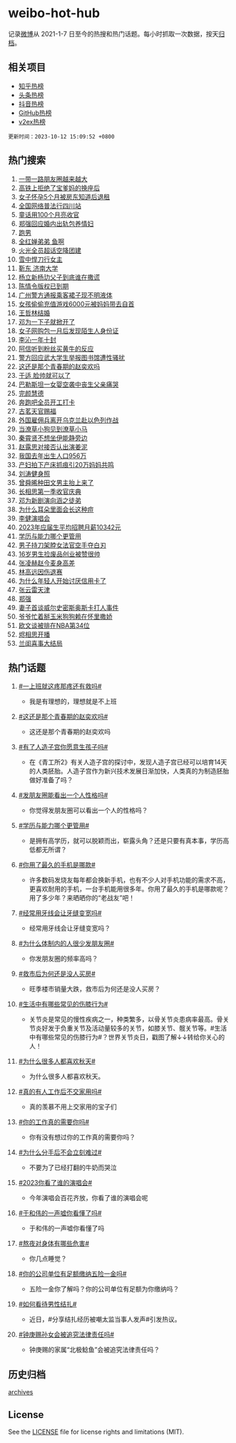 # weibo-hot-hub

记录[微博](https://www.weibo.com)从 2021-1-7 日至今的热搜和热门话题。每小时抓取一次数据，按天[归档](archives)。

## 相关项目

- [知乎热榜](https://github.com/lonnyzhang423/zhihu-hot-hub)
- [头条热榜](https://github.com/lonnyzhang423/toutiao-hot-hub)
- [抖音热榜](https://github.com/lonnyzhang423/douyin-hot-hub)
- [GitHub热榜](https://github.com/lonnyzhang423/github-hot-hub)
- [v2ex热榜](https://github.com/lonnyzhang423/v2ex-hot-hub)


`更新时间：2023-10-12 15:09:52 +0800`

## 热门搜索

1. [一带一路朋友圈越来越大](https://m.weibo.cn/search?containerid=100103type%3D1%26t%3D10%26q%3D%23%E4%B8%80%E5%B8%A6%E4%B8%80%E8%B7%AF%E6%9C%8B%E5%8F%8B%E5%9C%88%E8%B6%8A%E6%9D%A5%E8%B6%8A%E5%A4%A7%23&stream_entry_id=51&isnewpage=1&extparam=seat%3D1%26stream_entry_id%3D51%26pos%3D0%26filter_type%3Drealtimehot%26q%3D%2523%25E4%25B8%2580%25E5%25B8%25A6%25E4%25B8%2580%25E8%25B7%25AF%25E6%259C%258B%25E5%258F%258B%25E5%259C%2588%25E8%25B6%258A%25E6%259D%25A5%25E8%25B6%258A%25E5%25A4%25A7%2523%26dgr%3D0%26c_type%3D51%26cate%3D10103%26display_time%3D1697094591%26pre_seqid%3D169709459113002721792)
1. [高铁上拒绝了宝爹妈的换座后](https://m.weibo.cn/search?containerid=100103type%3D1%26t%3D10%26q%3D%23%E9%AB%98%E9%93%81%E4%B8%8A%E6%8B%92%E7%BB%9D%E4%BA%86%E5%AE%9D%E7%88%B9%E5%A6%88%E7%9A%84%E6%8D%A2%E5%BA%A7%E5%90%8E%23&stream_entry_id=31&isnewpage=1&extparam=seat%3D1%26band_rank%3D1%26cate%3D5001%26stream_entry_id%3D31%26lcate%3D5001%26q%3D%2523%25E9%25AB%2598%25E9%2593%2581%25E4%25B8%258A%25E6%258B%2592%25E7%25BB%259D%25E4%25BA%2586%25E5%25AE%259D%25E7%2588%25B9%25E5%25A6%2588%25E7%259A%2584%25E6%258D%25A2%25E5%25BA%25A7%25E5%2590%258E%2523%26pos%3D0%26flag%3D1%26c_type%3D31%26dgr%3D0%26realpos%3D1%26filter_type%3Drealtimehot%26display_time%3D1697094591%26pre_seqid%3D169709459113002721792)
1. [女子怀孕5个月被房东知道后退租](https://m.weibo.cn/search?containerid=100103type%3D1%26t%3D10%26q%3D%23%E5%A5%B3%E5%AD%90%E6%80%80%E5%AD%955%E4%B8%AA%E6%9C%88%E8%A2%AB%E6%88%BF%E4%B8%9C%E7%9F%A5%E9%81%93%E5%90%8E%E9%80%80%E7%A7%9F%23&stream_entry_id=31&isnewpage=1&extparam=seat%3D1%26band_rank%3D2%26cate%3D5001%26stream_entry_id%3D31%26lcate%3D5001%26q%3D%2523%25E5%25A5%25B3%25E5%25AD%2590%25E6%2580%2580%25E5%25AD%25955%25E4%25B8%25AA%25E6%259C%2588%25E8%25A2%25AB%25E6%2588%25BF%25E4%25B8%259C%25E7%259F%25A5%25E9%2581%2593%25E5%2590%258E%25E9%2580%2580%25E7%25A7%259F%2523%26pos%3D1%26flag%3D2%26c_type%3D31%26dgr%3D0%26realpos%3D2%26filter_type%3Drealtimehot%26display_time%3D1697094591%26pre_seqid%3D169709459113002721792)
1. [全国网络普法行四川站](https://m.weibo.cn/search?containerid=100103type%3D1%26t%3D10%26q%3D%23%E5%85%A8%E5%9B%BD%E7%BD%91%E7%BB%9C%E6%99%AE%E6%B3%95%E8%A1%8C%E5%9B%9B%E5%B7%9D%E7%AB%99%23&stream_entry_id=31&isnewpage=1&extparam=seat%3D1%26band_rank%3D3%26cate%3D5001%26stream_entry_id%3D31%26lcate%3D5001%26q%3D%2523%25E5%2585%25A8%25E5%259B%25BD%25E7%25BD%2591%25E7%25BB%259C%25E6%2599%25AE%25E6%25B3%2595%25E8%25A1%258C%25E5%259B%259B%25E5%25B7%259D%25E7%25AB%2599%2523%26pos%3D2%26flag%3D0%26c_type%3D31%26dgr%3D0%26realpos%3D3%26filter_type%3Drealtimehot%26display_time%3D1697094591%26pre_seqid%3D169709459113002721792)
1. [童话用100个月亮收官](https://m.weibo.cn/search?containerid=100103type%3D1%26t%3D10%26q%3D%23%E7%AB%A5%E8%AF%9D%E7%94%A8100%E4%B8%AA%E6%9C%88%E4%BA%AE%E6%94%B6%E5%AE%98%23&stream_entry_id=31&isnewpage=1&extparam=seat%3D1%26band_rank%3D4%26stream_entry_id%3D31%26is_ad_pos%3D1%26lcate%3D5001%26adid%3D207601%26pos%3D3%26filter_type%3Drealtimehot%26q%3D%2523%25E7%25AB%25A5%25E8%25AF%259D%25E7%2594%25A8100%25E4%25B8%25AA%25E6%259C%2588%25E4%25BA%25AE%25E6%2594%25B6%25E5%25AE%2598%2523%26dgr%3D0%26c_type%3D31%26cate%3D5001%26display_time%3D1697094591%26pre_seqid%3D169709459113002721792)
1. [郑强回应婚内出轨包养情妇](https://m.weibo.cn/search?containerid=100103type%3D1%26t%3D10%26q%3D%23%E9%83%91%E5%BC%BA%E5%9B%9E%E5%BA%94%E5%A9%9A%E5%86%85%E5%87%BA%E8%BD%A8%E5%8C%85%E5%85%BB%E6%83%85%E5%A6%87%23&stream_entry_id=31&isnewpage=1&extparam=seat%3D1%26band_rank%3D4%26cate%3D5001%26stream_entry_id%3D31%26lcate%3D5001%26q%3D%2523%25E9%2583%2591%25E5%25BC%25BA%25E5%259B%259E%25E5%25BA%2594%25E5%25A9%259A%25E5%2586%2585%25E5%2587%25BA%25E8%25BD%25A8%25E5%258C%2585%25E5%2585%25BB%25E6%2583%2585%25E5%25A6%2587%2523%26pos%3D4%26flag%3D2%26c_type%3D31%26dgr%3D0%26realpos%3D4%26filter_type%3Drealtimehot%26display_time%3D1697094591%26pre_seqid%3D169709459113002721792)
1. [跑男](https://m.weibo.cn/search?containerid=100103type%3D1%26t%3D10%26q%3D%E8%B7%91%E7%94%B7&stream_entry_id=31&isnewpage=1&extparam=seat%3D1%26band_rank%3D5%26cate%3D5001%26stream_entry_id%3D31%26lcate%3D5001%26q%3D%25E8%25B7%2591%25E7%2594%25B7%26pos%3D5%26flag%3D16%26c_type%3D31%26dgr%3D0%26realpos%3D5%26filter_type%3Drealtimehot%26display_time%3D1697094591%26pre_seqid%3D169709459113002721792)
1. [全红婵弟弟 鱼啊](https://m.weibo.cn/search?containerid=100103type%3D1%26t%3D10%26q%3D%E5%85%A8%E7%BA%A2%E5%A9%B5%E5%BC%9F%E5%BC%9F+%E9%B1%BC%E5%95%8A&stream_entry_id=31&isnewpage=1&extparam=seat%3D1%26band_rank%3D6%26cate%3D5001%26stream_entry_id%3D31%26lcate%3D5001%26q%3D%25E5%2585%25A8%25E7%25BA%25A2%25E5%25A9%25B5%25E5%25BC%259F%25E5%25BC%259F%2520%25E9%25B1%25BC%25E5%2595%258A%26pos%3D6%26flag%3D2%26c_type%3D31%26dgr%3D0%26realpos%3D6%26filter_type%3Drealtimehot%26display_time%3D1697094591%26pre_seqid%3D169709459113002721792)
1. [火光全员超话空降团建](https://m.weibo.cn/search?containerid=100103type%3D1%26t%3D10%26q%3D%23%E7%81%AB%E5%85%89%E5%85%A8%E5%91%98%E8%B6%85%E8%AF%9D%E7%A9%BA%E9%99%8D%E5%9B%A2%E5%BB%BA%23&stream_entry_id=31&isnewpage=1&extparam=seat%3D1%26band_rank%3D7%26stream_entry_id%3D31%26is_ad_pos%3D1%26lcate%3D5001%26adid%3D207598%26pos%3D7%26filter_type%3Drealtimehot%26q%3D%2523%25E7%2581%25AB%25E5%2585%2589%25E5%2585%25A8%25E5%2591%2598%25E8%25B6%2585%25E8%25AF%259D%25E7%25A9%25BA%25E9%2599%258D%25E5%259B%25A2%25E5%25BB%25BA%2523%26dgr%3D0%26c_type%3D31%26cate%3D5001%26display_time%3D1697094591%26pre_seqid%3D169709459113002721792)
1. [雪中悍刀行女主](https://m.weibo.cn/search?containerid=100103type%3D1%26t%3D10%26q%3D%23%E9%9B%AA%E4%B8%AD%E6%82%8D%E5%88%80%E8%A1%8C%E5%A5%B3%E4%B8%BB%23&stream_entry_id=31&isnewpage=1&extparam=seat%3D1%26band_rank%3D7%26cate%3D5001%26stream_entry_id%3D31%26lcate%3D5001%26q%3D%2523%25E9%259B%25AA%25E4%25B8%25AD%25E6%2582%258D%25E5%2588%2580%25E8%25A1%258C%25E5%25A5%25B3%25E4%25B8%25BB%2523%26pos%3D8%26flag%3D2%26c_type%3D31%26dgr%3D0%26realpos%3D7%26filter_type%3Drealtimehot%26display_time%3D1697094591%26pre_seqid%3D169709459113002721792)
1. [靳东 济南大学](https://m.weibo.cn/search?containerid=100103type%3D1%26t%3D10%26q%3D%E9%9D%B3%E4%B8%9C+%E6%B5%8E%E5%8D%97%E5%A4%A7%E5%AD%A6&stream_entry_id=31&isnewpage=1&extparam=seat%3D1%26band_rank%3D8%26cate%3D5001%26stream_entry_id%3D31%26lcate%3D5001%26q%3D%25E9%259D%25B3%25E4%25B8%259C%2520%25E6%25B5%258E%25E5%258D%2597%25E5%25A4%25A7%25E5%25AD%25A6%26pos%3D9%26flag%3D1%26c_type%3D31%26dgr%3D0%26realpos%3D8%26filter_type%3Drealtimehot%26display_time%3D1697094591%26pre_seqid%3D169709459113002721792)
1. [杨立新杨玏父子到底谁在撒谎](https://m.weibo.cn/search?containerid=100103type%3D1%26t%3D10%26q%3D%23%E6%9D%A8%E7%AB%8B%E6%96%B0%E6%9D%A8%E7%8E%8F%E7%88%B6%E5%AD%90%E5%88%B0%E5%BA%95%E8%B0%81%E5%9C%A8%E6%92%92%E8%B0%8E%23&stream_entry_id=31&isnewpage=1&extparam=seat%3D1%26band_rank%3D9%26cate%3D5001%26stream_entry_id%3D31%26lcate%3D5001%26q%3D%2523%25E6%259D%25A8%25E7%25AB%258B%25E6%2596%25B0%25E6%259D%25A8%25E7%258E%258F%25E7%2588%25B6%25E5%25AD%2590%25E5%2588%25B0%25E5%25BA%2595%25E8%25B0%2581%25E5%259C%25A8%25E6%2592%2592%25E8%25B0%258E%2523%26pos%3D10%26flag%3D2%26c_type%3D31%26dgr%3D0%26realpos%3D9%26filter_type%3Drealtimehot%26display_time%3D1697094591%26pre_seqid%3D169709459113002721792)
1. [陈情令版权已到期](https://m.weibo.cn/search?containerid=100103type%3D1%26t%3D10%26q%3D%23%E9%99%88%E6%83%85%E4%BB%A4%E7%89%88%E6%9D%83%E5%B7%B2%E5%88%B0%E6%9C%9F%23&stream_entry_id=31&isnewpage=1&extparam=seat%3D1%26band_rank%3D10%26cate%3D5001%26stream_entry_id%3D31%26lcate%3D5001%26q%3D%2523%25E9%2599%2588%25E6%2583%2585%25E4%25BB%25A4%25E7%2589%2588%25E6%259D%2583%25E5%25B7%25B2%25E5%2588%25B0%25E6%259C%259F%2523%26pos%3D11%26flag%3D1%26c_type%3D31%26dgr%3D0%26realpos%3D10%26filter_type%3Drealtimehot%26display_time%3D1697094591%26pre_seqid%3D169709459113002721792)
1. [广州警方通报乘客裙子现不明液体](https://m.weibo.cn/search?containerid=100103type%3D1%26t%3D10%26q%3D%23%E5%B9%BF%E5%B7%9E%E8%AD%A6%E6%96%B9%E9%80%9A%E6%8A%A5%E4%B9%98%E5%AE%A2%E8%A3%99%E5%AD%90%E7%8E%B0%E4%B8%8D%E6%98%8E%E6%B6%B2%E4%BD%93%23&stream_entry_id=31&isnewpage=1&extparam=seat%3D1%26band_rank%3D11%26cate%3D5001%26stream_entry_id%3D31%26lcate%3D5001%26q%3D%2523%25E5%25B9%25BF%25E5%25B7%259E%25E8%25AD%25A6%25E6%2596%25B9%25E9%2580%259A%25E6%258A%25A5%25E4%25B9%2598%25E5%25AE%25A2%25E8%25A3%2599%25E5%25AD%2590%25E7%258E%25B0%25E4%25B8%258D%25E6%2598%258E%25E6%25B6%25B2%25E4%25BD%2593%2523%26pos%3D12%26flag%3D1%26c_type%3D31%26dgr%3D0%26realpos%3D11%26filter_type%3Drealtimehot%26display_time%3D1697094591%26pre_seqid%3D169709459113002721792)
1. [女孩偷偷充值游戏6000元被妈妈带去自首](https://m.weibo.cn/search?containerid=100103type%3D1%26t%3D10%26q%3D%23%E5%A5%B3%E5%AD%A9%E5%81%B7%E5%81%B7%E5%85%85%E5%80%BC%E6%B8%B8%E6%88%8F6000%E5%85%83%E8%A2%AB%E5%A6%88%E5%A6%88%E5%B8%A6%E5%8E%BB%E8%87%AA%E9%A6%96%23&stream_entry_id=31&isnewpage=1&extparam=seat%3D1%26band_rank%3D12%26cate%3D5001%26stream_entry_id%3D31%26lcate%3D5001%26q%3D%2523%25E5%25A5%25B3%25E5%25AD%25A9%25E5%2581%25B7%25E5%2581%25B7%25E5%2585%2585%25E5%2580%25BC%25E6%25B8%25B8%25E6%2588%258F6000%25E5%2585%2583%25E8%25A2%25AB%25E5%25A6%2588%25E5%25A6%2588%25E5%25B8%25A6%25E5%258E%25BB%25E8%2587%25AA%25E9%25A6%2596%2523%26pos%3D13%26flag%3D1%26c_type%3D31%26dgr%3D0%26realpos%3D12%26filter_type%3Drealtimehot%26display_time%3D1697094591%26pre_seqid%3D169709459113002721792)
1. [王哲林结婚](https://m.weibo.cn/search?containerid=100103type%3D1%26t%3D10%26q%3D%E7%8E%8B%E5%93%B2%E6%9E%97%E7%BB%93%E5%A9%9A&stream_entry_id=31&isnewpage=1&extparam=seat%3D1%26band_rank%3D13%26cate%3D5001%26stream_entry_id%3D31%26lcate%3D5001%26q%3D%25E7%258E%258B%25E5%2593%25B2%25E6%259E%2597%25E7%25BB%2593%25E5%25A9%259A%26pos%3D14%26flag%3D1%26c_type%3D31%26dgr%3D0%26realpos%3D13%26filter_type%3Drealtimehot%26display_time%3D1697094591%26pre_seqid%3D169709459113002721792)
1. [邓为一下子就掀开了](https://m.weibo.cn/search?containerid=100103type%3D1%26t%3D10%26q%3D%23%E9%82%93%E4%B8%BA%E4%B8%80%E4%B8%8B%E5%AD%90%E5%B0%B1%E6%8E%80%E5%BC%80%E4%BA%86%23&stream_entry_id=31&isnewpage=1&extparam=seat%3D1%26band_rank%3D14%26cate%3D5001%26stream_entry_id%3D31%26lcate%3D5001%26q%3D%2523%25E9%2582%2593%25E4%25B8%25BA%25E4%25B8%2580%25E4%25B8%258B%25E5%25AD%2590%25E5%25B0%25B1%25E6%258E%2580%25E5%25BC%2580%25E4%25BA%2586%2523%26pos%3D15%26flag%3D1%26c_type%3D31%26dgr%3D0%26realpos%3D14%26filter_type%3Drealtimehot%26display_time%3D1697094591%26pre_seqid%3D169709459113002721792)
1. [女子网购包一月后发现陌生人身份证](https://m.weibo.cn/search?containerid=100103type%3D1%26t%3D10%26q%3D%23%E5%A5%B3%E5%AD%90%E7%BD%91%E8%B4%AD%E5%8C%85%E4%B8%80%E6%9C%88%E5%90%8E%E5%8F%91%E7%8E%B0%E9%99%8C%E7%94%9F%E4%BA%BA%E8%BA%AB%E4%BB%BD%E8%AF%81%23&stream_entry_id=31&isnewpage=1&extparam=seat%3D1%26band_rank%3D15%26cate%3D5001%26stream_entry_id%3D31%26lcate%3D5001%26q%3D%2523%25E5%25A5%25B3%25E5%25AD%2590%25E7%25BD%2591%25E8%25B4%25AD%25E5%258C%2585%25E4%25B8%2580%25E6%259C%2588%25E5%2590%258E%25E5%258F%2591%25E7%258E%25B0%25E9%2599%258C%25E7%2594%259F%25E4%25BA%25BA%25E8%25BA%25AB%25E4%25BB%25BD%25E8%25AF%2581%2523%26pos%3D16%26flag%3D1%26c_type%3D31%26dgr%3D0%26realpos%3D15%26filter_type%3Drealtimehot%26display_time%3D1697094591%26pre_seqid%3D169709459113002721792)
1. [李沁一年十封](https://m.weibo.cn/search?containerid=100103type%3D1%26t%3D10%26q%3D%23%E6%9D%8E%E6%B2%81%E4%B8%80%E5%B9%B4%E5%8D%81%E5%B0%81%23&stream_entry_id=31&isnewpage=1&extparam=seat%3D1%26band_rank%3D16%26cate%3D5001%26stream_entry_id%3D31%26lcate%3D5001%26q%3D%2523%25E6%259D%258E%25E6%25B2%2581%25E4%25B8%2580%25E5%25B9%25B4%25E5%258D%2581%25E5%25B0%2581%2523%26pos%3D17%26flag%3D1%26c_type%3D31%26dgr%3D0%26realpos%3D16%26filter_type%3Drealtimehot%26display_time%3D1697094591%26pre_seqid%3D169709459113002721792)
1. [阿信听到粉丝买黄牛的反应](https://m.weibo.cn/search?containerid=100103type%3D1%26t%3D10%26q%3D%23%E9%98%BF%E4%BF%A1%E5%90%AC%E5%88%B0%E7%B2%89%E4%B8%9D%E4%B9%B0%E9%BB%84%E7%89%9B%E7%9A%84%E5%8F%8D%E5%BA%94%23&stream_entry_id=31&isnewpage=1&extparam=seat%3D1%26band_rank%3D17%26cate%3D5001%26stream_entry_id%3D31%26lcate%3D5001%26q%3D%2523%25E9%2598%25BF%25E4%25BF%25A1%25E5%2590%25AC%25E5%2588%25B0%25E7%25B2%2589%25E4%25B8%259D%25E4%25B9%25B0%25E9%25BB%2584%25E7%2589%259B%25E7%259A%2584%25E5%258F%258D%25E5%25BA%2594%2523%26pos%3D18%26flag%3D1%26c_type%3D31%26dgr%3D0%26realpos%3D17%26filter_type%3Drealtimehot%26display_time%3D1697094591%26pre_seqid%3D169709459113002721792)
1. [警方回应武大学生举报图书馆遭性骚扰](https://m.weibo.cn/search?containerid=100103type%3D1%26t%3D10%26q%3D%23%E8%AD%A6%E6%96%B9%E5%9B%9E%E5%BA%94%E6%AD%A6%E5%A4%A7%E5%AD%A6%E7%94%9F%E4%B8%BE%E6%8A%A5%E5%9B%BE%E4%B9%A6%E9%A6%86%E9%81%AD%E6%80%A7%E9%AA%9A%E6%89%B0%23&stream_entry_id=31&isnewpage=1&extparam=seat%3D1%26band_rank%3D18%26cate%3D5001%26stream_entry_id%3D31%26lcate%3D5001%26q%3D%2523%25E8%25AD%25A6%25E6%2596%25B9%25E5%259B%259E%25E5%25BA%2594%25E6%25AD%25A6%25E5%25A4%25A7%25E5%25AD%25A6%25E7%2594%259F%25E4%25B8%25BE%25E6%258A%25A5%25E5%259B%25BE%25E4%25B9%25A6%25E9%25A6%2586%25E9%2581%25AD%25E6%2580%25A7%25E9%25AA%259A%25E6%2589%25B0%2523%26pos%3D19%26flag%3D1%26c_type%3D31%26dgr%3D0%26realpos%3D18%26filter_type%3Drealtimehot%26display_time%3D1697094591%26pre_seqid%3D169709459113002721792)
1. [这还是那个青春期的赵奕欢吗](https://m.weibo.cn/search?containerid=100103type%3D1%26t%3D10%26q%3D%23%E8%BF%99%E8%BF%98%E6%98%AF%E9%82%A3%E4%B8%AA%E9%9D%92%E6%98%A5%E6%9C%9F%E7%9A%84%E8%B5%B5%E5%A5%95%E6%AC%A2%E5%90%97%23&stream_entry_id=31&isnewpage=1&extparam=seat%3D1%26band_rank%3D19%26cate%3D5001%26stream_entry_id%3D31%26lcate%3D5001%26q%3D%2523%25E8%25BF%2599%25E8%25BF%2598%25E6%2598%25AF%25E9%2582%25A3%25E4%25B8%25AA%25E9%259D%2592%25E6%2598%25A5%25E6%259C%259F%25E7%259A%2584%25E8%25B5%25B5%25E5%25A5%2595%25E6%25AC%25A2%25E5%2590%2597%2523%26pos%3D20%26flag%3D1%26c_type%3D31%26dgr%3D0%26realpos%3D19%26filter_type%3Drealtimehot%26display_time%3D1697094591%26pre_seqid%3D169709459113002721792)
1. [于适 脸帅就可以了](https://m.weibo.cn/search?containerid=100103type%3D1%26t%3D10%26q%3D%E4%BA%8E%E9%80%82+%E8%84%B8%E5%B8%85%E5%B0%B1%E5%8F%AF%E4%BB%A5%E4%BA%86&stream_entry_id=31&isnewpage=1&extparam=seat%3D1%26band_rank%3D20%26cate%3D5001%26stream_entry_id%3D31%26lcate%3D5001%26q%3D%25E4%25BA%258E%25E9%2580%2582%2520%25E8%2584%25B8%25E5%25B8%2585%25E5%25B0%25B1%25E5%258F%25AF%25E4%25BB%25A5%25E4%25BA%2586%26pos%3D21%26flag%3D1%26c_type%3D31%26dgr%3D0%26realpos%3D20%26filter_type%3Drealtimehot%26display_time%3D1697094591%26pre_seqid%3D169709459113002721792)
1. [巴勒斯坦一女婴空袭中丧生父亲痛哭](https://m.weibo.cn/search?containerid=100103type%3D1%26t%3D10%26q%3D%23%E5%B7%B4%E5%8B%92%E6%96%AF%E5%9D%A6%E4%B8%80%E5%A5%B3%E5%A9%B4%E7%A9%BA%E8%A2%AD%E4%B8%AD%E4%B8%A7%E7%94%9F%E7%88%B6%E4%BA%B2%E7%97%9B%E5%93%AD%23&stream_entry_id=31&isnewpage=1&extparam=seat%3D1%26band_rank%3D21%26cate%3D5001%26stream_entry_id%3D31%26lcate%3D5001%26q%3D%2523%25E5%25B7%25B4%25E5%258B%2592%25E6%2596%25AF%25E5%259D%25A6%25E4%25B8%2580%25E5%25A5%25B3%25E5%25A9%25B4%25E7%25A9%25BA%25E8%25A2%25AD%25E4%25B8%25AD%25E4%25B8%25A7%25E7%2594%259F%25E7%2588%25B6%25E4%25BA%25B2%25E7%2597%259B%25E5%2593%25AD%2523%26pos%3D22%26flag%3D0%26c_type%3D31%26dgr%3D0%26realpos%3D21%26filter_type%3Drealtimehot%26display_time%3D1697094591%26pre_seqid%3D169709459113002721792)
1. [完颜慧德](https://m.weibo.cn/search?containerid=100103type%3D1%26t%3D10%26q%3D%E5%AE%8C%E9%A2%9C%E6%85%A7%E5%BE%B7&stream_entry_id=31&isnewpage=1&extparam=seat%3D1%26band_rank%3D22%26cate%3D5001%26stream_entry_id%3D31%26lcate%3D5001%26q%3D%25E5%25AE%258C%25E9%25A2%259C%25E6%2585%25A7%25E5%25BE%25B7%26pos%3D23%26flag%3D2%26c_type%3D31%26dgr%3D0%26realpos%3D22%26filter_type%3Drealtimehot%26display_time%3D1697094591%26pre_seqid%3D169709459113002721792)
1. [奔跑吧全员开工打卡](https://m.weibo.cn/search?containerid=100103type%3D1%26t%3D10%26q%3D%23%E5%A5%94%E8%B7%91%E5%90%A7%E5%85%A8%E5%91%98%E5%BC%80%E5%B7%A5%E6%89%93%E5%8D%A1%23&stream_entry_id=31&isnewpage=1&extparam=seat%3D1%26band_rank%3D23%26cate%3D5001%26stream_entry_id%3D31%26lcate%3D5001%26q%3D%2523%25E5%25A5%2594%25E8%25B7%2591%25E5%2590%25A7%25E5%2585%25A8%25E5%2591%2598%25E5%25BC%2580%25E5%25B7%25A5%25E6%2589%2593%25E5%258D%25A1%2523%26pos%3D24%26flag%3D1%26c_type%3D31%26dgr%3D0%26realpos%3D23%26filter_type%3Drealtimehot%26display_time%3D1697094591%26pre_seqid%3D169709459113002721792)
1. [古茗天官赐福](https://m.weibo.cn/search?containerid=100103type%3D1%26t%3D10%26q%3D%E5%8F%A4%E8%8C%97%E5%A4%A9%E5%AE%98%E8%B5%90%E7%A6%8F&stream_entry_id=31&isnewpage=1&extparam=seat%3D1%26band_rank%3D24%26cate%3D5001%26stream_entry_id%3D31%26lcate%3D5001%26q%3D%25E5%258F%25A4%25E8%258C%2597%25E5%25A4%25A9%25E5%25AE%2598%25E8%25B5%2590%25E7%25A6%258F%26pos%3D25%26flag%3D1%26c_type%3D31%26dgr%3D0%26realpos%3D24%26filter_type%3Drealtimehot%26display_time%3D1697094591%26pre_seqid%3D169709459113002721792)
1. [外国雇佣兵离开乌克兰赴以色列作战](https://m.weibo.cn/search?containerid=100103type%3D1%26t%3D10%26q%3D%23%E5%A4%96%E5%9B%BD%E9%9B%87%E4%BD%A3%E5%85%B5%E7%A6%BB%E5%BC%80%E4%B9%8C%E5%85%8B%E5%85%B0%E8%B5%B4%E4%BB%A5%E8%89%B2%E5%88%97%E4%BD%9C%E6%88%98%23&stream_entry_id=31&isnewpage=1&extparam=seat%3D1%26band_rank%3D25%26cate%3D5001%26stream_entry_id%3D31%26lcate%3D5001%26q%3D%2523%25E5%25A4%2596%25E5%259B%25BD%25E9%259B%2587%25E4%25BD%25A3%25E5%2585%25B5%25E7%25A6%25BB%25E5%25BC%2580%25E4%25B9%258C%25E5%2585%258B%25E5%2585%25B0%25E8%25B5%25B4%25E4%25BB%25A5%25E8%2589%25B2%25E5%2588%2597%25E4%25BD%259C%25E6%2588%2598%2523%26pos%3D26%26flag%3D0%26c_type%3D31%26dgr%3D0%26realpos%3D25%26filter_type%3Drealtimehot%26display_time%3D1697094591%26pre_seqid%3D169709459113002721792)
1. [当潦草小狗见到潦草小马](https://m.weibo.cn/search?containerid=100103type%3D1%26t%3D10%26q%3D%23%E5%BD%93%E6%BD%A6%E8%8D%89%E5%B0%8F%E7%8B%97%E8%A7%81%E5%88%B0%E6%BD%A6%E8%8D%89%E5%B0%8F%E9%A9%AC%23&stream_entry_id=31&isnewpage=1&extparam=seat%3D1%26band_rank%3D26%26cate%3D5001%26stream_entry_id%3D31%26lcate%3D5001%26q%3D%2523%25E5%25BD%2593%25E6%25BD%25A6%25E8%258D%2589%25E5%25B0%258F%25E7%258B%2597%25E8%25A7%2581%25E5%2588%25B0%25E6%25BD%25A6%25E8%258D%2589%25E5%25B0%258F%25E9%25A9%25AC%2523%26pos%3D27%26flag%3D0%26c_type%3D31%26dgr%3D0%26realpos%3D26%26filter_type%3Drealtimehot%26display_time%3D1697094591%26pre_seqid%3D169709459113002721792)
1. [秦霄贤不想坐伊能静旁边](https://m.weibo.cn/search?containerid=100103type%3D1%26t%3D10%26q%3D%23%E7%A7%A6%E9%9C%84%E8%B4%A4%E4%B8%8D%E6%83%B3%E5%9D%90%E4%BC%8A%E8%83%BD%E9%9D%99%E6%97%81%E8%BE%B9%23&stream_entry_id=31&isnewpage=1&extparam=seat%3D1%26band_rank%3D27%26cate%3D5001%26stream_entry_id%3D31%26lcate%3D5001%26q%3D%2523%25E7%25A7%25A6%25E9%259C%2584%25E8%25B4%25A4%25E4%25B8%258D%25E6%2583%25B3%25E5%259D%2590%25E4%25BC%258A%25E8%2583%25BD%25E9%259D%2599%25E6%2597%2581%25E8%25BE%25B9%2523%26pos%3D28%26flag%3D1%26c_type%3D31%26dgr%3D0%26realpos%3D27%26filter_type%3Drealtimehot%26display_time%3D1697094591%26pre_seqid%3D169709459113002721792)
1. [赵露思对接否认出演姜泥](https://m.weibo.cn/search?containerid=100103type%3D1%26t%3D10%26q%3D%23%E8%B5%B5%E9%9C%B2%E6%80%9D%E5%AF%B9%E6%8E%A5%E5%90%A6%E8%AE%A4%E5%87%BA%E6%BC%94%E5%A7%9C%E6%B3%A5%23&stream_entry_id=31&isnewpage=1&extparam=seat%3D1%26band_rank%3D28%26cate%3D5001%26stream_entry_id%3D31%26lcate%3D5001%26q%3D%2523%25E8%25B5%25B5%25E9%259C%25B2%25E6%2580%259D%25E5%25AF%25B9%25E6%258E%25A5%25E5%2590%25A6%25E8%25AE%25A4%25E5%2587%25BA%25E6%25BC%2594%25E5%25A7%259C%25E6%25B3%25A5%2523%26pos%3D29%26flag%3D1%26c_type%3D31%26dgr%3D0%26realpos%3D28%26filter_type%3Drealtimehot%26display_time%3D1697094591%26pre_seqid%3D169709459113002721792)
1. [我国去年出生人口956万](https://m.weibo.cn/search?containerid=100103type%3D1%26t%3D10%26q%3D%23%E6%88%91%E5%9B%BD%E5%8E%BB%E5%B9%B4%E5%87%BA%E7%94%9F%E4%BA%BA%E5%8F%A3956%E4%B8%87%23&stream_entry_id=31&isnewpage=1&extparam=seat%3D1%26band_rank%3D29%26cate%3D5001%26stream_entry_id%3D31%26lcate%3D5001%26q%3D%2523%25E6%2588%2591%25E5%259B%25BD%25E5%258E%25BB%25E5%25B9%25B4%25E5%2587%25BA%25E7%2594%259F%25E4%25BA%25BA%25E5%258F%25A3956%25E4%25B8%2587%2523%26pos%3D30%26flag%3D1%26c_type%3D31%26dgr%3D0%26realpos%3D29%26filter_type%3Drealtimehot%26display_time%3D1697094591%26pre_seqid%3D169709459113002721792)
1. [产妇拍下产床抓痕引20万妈妈共鸣](https://m.weibo.cn/search?containerid=100103type%3D1%26t%3D10%26q%3D%23%E4%BA%A7%E5%A6%87%E6%8B%8D%E4%B8%8B%E4%BA%A7%E5%BA%8A%E6%8A%93%E7%97%95%E5%BC%9520%E4%B8%87%E5%A6%88%E5%A6%88%E5%85%B1%E9%B8%A3%23&stream_entry_id=31&isnewpage=1&extparam=seat%3D1%26band_rank%3D30%26cate%3D5001%26stream_entry_id%3D31%26lcate%3D5001%26q%3D%2523%25E4%25BA%25A7%25E5%25A6%2587%25E6%258B%258D%25E4%25B8%258B%25E4%25BA%25A7%25E5%25BA%258A%25E6%258A%2593%25E7%2597%2595%25E5%25BC%259520%25E4%25B8%2587%25E5%25A6%2588%25E5%25A6%2588%25E5%2585%25B1%25E9%25B8%25A3%2523%26pos%3D31%26flag%3D0%26c_type%3D31%26dgr%3D0%26realpos%3D30%26filter_type%3Drealtimehot%26display_time%3D1697094591%26pre_seqid%3D169709459113002721792)
1. [刘涛健身照](https://m.weibo.cn/search?containerid=100103type%3D1%26t%3D10%26q%3D%E5%88%98%E6%B6%9B%E5%81%A5%E8%BA%AB%E7%85%A7&stream_entry_id=31&isnewpage=1&extparam=seat%3D1%26band_rank%3D31%26cate%3D5001%26stream_entry_id%3D31%26lcate%3D5001%26q%3D%25E5%2588%2598%25E6%25B6%259B%25E5%2581%25A5%25E8%25BA%25AB%25E7%2585%25A7%26pos%3D32%26flag%3D1%26c_type%3D31%26dgr%3D0%26realpos%3D31%26filter_type%3Drealtimehot%26display_time%3D1697094591%26pre_seqid%3D169709459113002721792)
1. [曾舜晞种田文男主抬上来了](https://m.weibo.cn/search?containerid=100103type%3D1%26t%3D10%26q%3D%23%E6%9B%BE%E8%88%9C%E6%99%9E%E7%A7%8D%E7%94%B0%E6%96%87%E7%94%B7%E4%B8%BB%E6%8A%AC%E4%B8%8A%E6%9D%A5%E4%BA%86%23&stream_entry_id=31&isnewpage=1&extparam=seat%3D1%26band_rank%3D32%26cate%3D5001%26stream_entry_id%3D31%26lcate%3D5001%26q%3D%2523%25E6%259B%25BE%25E8%2588%259C%25E6%2599%259E%25E7%25A7%258D%25E7%2594%25B0%25E6%2596%2587%25E7%2594%25B7%25E4%25B8%25BB%25E6%258A%25AC%25E4%25B8%258A%25E6%259D%25A5%25E4%25BA%2586%2523%26pos%3D33%26flag%3D1%26c_type%3D31%26dgr%3D0%26realpos%3D32%26filter_type%3Drealtimehot%26display_time%3D1697094591%26pre_seqid%3D169709459113002721792)
1. [长相思第一季收官庆典](https://m.weibo.cn/search?containerid=100103type%3D1%26t%3D10%26q%3D%23%E9%95%BF%E7%9B%B8%E6%80%9D%E7%AC%AC%E4%B8%80%E5%AD%A3%E6%94%B6%E5%AE%98%E5%BA%86%E5%85%B8%23&stream_entry_id=31&isnewpage=1&extparam=seat%3D1%26band_rank%3D33%26cate%3D5001%26stream_entry_id%3D31%26lcate%3D5001%26q%3D%2523%25E9%2595%25BF%25E7%259B%25B8%25E6%2580%259D%25E7%25AC%25AC%25E4%25B8%2580%25E5%25AD%25A3%25E6%2594%25B6%25E5%25AE%2598%25E5%25BA%2586%25E5%2585%25B8%2523%26pos%3D34%26flag%3D0%26c_type%3D31%26dgr%3D0%26realpos%3D33%26filter_type%3Drealtimehot%26display_time%3D1697094591%26pre_seqid%3D169709459113002721792)
1. [邓为新剧演向涵之徒弟](https://m.weibo.cn/search?containerid=100103type%3D1%26t%3D10%26q%3D%23%E9%82%93%E4%B8%BA%E6%96%B0%E5%89%A7%E6%BC%94%E5%90%91%E6%B6%B5%E4%B9%8B%E5%BE%92%E5%BC%9F%23&stream_entry_id=31&isnewpage=1&extparam=seat%3D1%26band_rank%3D34%26cate%3D5001%26stream_entry_id%3D31%26lcate%3D5001%26q%3D%2523%25E9%2582%2593%25E4%25B8%25BA%25E6%2596%25B0%25E5%2589%25A7%25E6%25BC%2594%25E5%2590%2591%25E6%25B6%25B5%25E4%25B9%258B%25E5%25BE%2592%25E5%25BC%259F%2523%26pos%3D35%26flag%3D1%26c_type%3D31%26dgr%3D0%26realpos%3D34%26filter_type%3Drealtimehot%26display_time%3D1697094591%26pre_seqid%3D169709459113002721792)
1. [为什么耳朵里面会长这种痘](https://m.weibo.cn/search?containerid=100103type%3D1%26t%3D10%26q%3D%23%E4%B8%BA%E4%BB%80%E4%B9%88%E8%80%B3%E6%9C%B5%E9%87%8C%E9%9D%A2%E4%BC%9A%E9%95%BF%E8%BF%99%E7%A7%8D%E7%97%98%23&stream_entry_id=31&isnewpage=1&extparam=seat%3D1%26band_rank%3D35%26cate%3D5001%26stream_entry_id%3D31%26lcate%3D5001%26q%3D%2523%25E4%25B8%25BA%25E4%25BB%2580%25E4%25B9%2588%25E8%2580%25B3%25E6%259C%25B5%25E9%2587%258C%25E9%259D%25A2%25E4%25BC%259A%25E9%2595%25BF%25E8%25BF%2599%25E7%25A7%258D%25E7%2597%2598%2523%26pos%3D36%26flag%3D0%26c_type%3D31%26dgr%3D0%26realpos%3D35%26filter_type%3Drealtimehot%26display_time%3D1697094591%26pre_seqid%3D169709459113002721792)
1. [李健演唱会](https://m.weibo.cn/search?containerid=100103type%3D1%26t%3D10%26q%3D%E6%9D%8E%E5%81%A5%E6%BC%94%E5%94%B1%E4%BC%9A&stream_entry_id=31&isnewpage=1&extparam=seat%3D1%26band_rank%3D36%26cate%3D5001%26stream_entry_id%3D31%26lcate%3D5001%26q%3D%25E6%259D%258E%25E5%2581%25A5%25E6%25BC%2594%25E5%2594%25B1%25E4%25BC%259A%26pos%3D37%26flag%3D1%26c_type%3D31%26dgr%3D0%26realpos%3D36%26filter_type%3Drealtimehot%26display_time%3D1697094591%26pre_seqid%3D169709459113002721792)
1. [2023年应届生平均招聘月薪10342元](https://m.weibo.cn/search?containerid=100103type%3D1%26t%3D10%26q%3D%232023%E5%B9%B4%E5%BA%94%E5%B1%8A%E7%94%9F%E5%B9%B3%E5%9D%87%E6%8B%9B%E8%81%98%E6%9C%88%E8%96%AA10342%E5%85%83%23&stream_entry_id=31&isnewpage=1&extparam=seat%3D1%26band_rank%3D37%26cate%3D5001%26stream_entry_id%3D31%26lcate%3D5001%26q%3D%25232023%25E5%25B9%25B4%25E5%25BA%2594%25E5%25B1%258A%25E7%2594%259F%25E5%25B9%25B3%25E5%259D%2587%25E6%258B%259B%25E8%2581%2598%25E6%259C%2588%25E8%2596%25AA10342%25E5%2585%2583%2523%26pos%3D38%26flag%3D0%26c_type%3D31%26dgr%3D0%26realpos%3D37%26filter_type%3Drealtimehot%26display_time%3D1697094591%26pre_seqid%3D169709459113002721792)
1. [学历与能力哪个更管用](https://m.weibo.cn/search?containerid=100103type%3D1%26t%3D10%26q%3D%23%E5%AD%A6%E5%8E%86%E4%B8%8E%E8%83%BD%E5%8A%9B%E5%93%AA%E4%B8%AA%E6%9B%B4%E7%AE%A1%E7%94%A8%23&stream_entry_id=31&isnewpage=1&extparam=seat%3D1%26band_rank%3D38%26cate%3D5001%26stream_entry_id%3D31%26lcate%3D5001%26q%3D%2523%25E5%25AD%25A6%25E5%258E%2586%25E4%25B8%258E%25E8%2583%25BD%25E5%258A%259B%25E5%2593%25AA%25E4%25B8%25AA%25E6%259B%25B4%25E7%25AE%25A1%25E7%2594%25A8%2523%26pos%3D39%26flag%3D1%26c_type%3D31%26dgr%3D0%26realpos%3D38%26filter_type%3Drealtimehot%26display_time%3D1697094591%26pre_seqid%3D169709459113002721792)
1. [男子持刀架脖女法官空手夺白刃](https://m.weibo.cn/search?containerid=100103type%3D1%26t%3D10%26q%3D%23%E7%94%B7%E5%AD%90%E6%8C%81%E5%88%80%E6%9E%B6%E8%84%96%E5%A5%B3%E6%B3%95%E5%AE%98%E7%A9%BA%E6%89%8B%E5%A4%BA%E7%99%BD%E5%88%83%23&stream_entry_id=31&isnewpage=1&extparam=seat%3D1%26band_rank%3D39%26cate%3D5001%26stream_entry_id%3D31%26lcate%3D5001%26q%3D%2523%25E7%2594%25B7%25E5%25AD%2590%25E6%258C%2581%25E5%2588%2580%25E6%259E%25B6%25E8%2584%2596%25E5%25A5%25B3%25E6%25B3%2595%25E5%25AE%2598%25E7%25A9%25BA%25E6%2589%258B%25E5%25A4%25BA%25E7%2599%25BD%25E5%2588%2583%2523%26pos%3D40%26flag%3D32768%26c_type%3D31%26dgr%3D0%26realpos%3D39%26filter_type%3Drealtimehot%26display_time%3D1697094591%26pre_seqid%3D169709459113002721792)
1. [16岁男生捡废品创业被赞很帅](https://m.weibo.cn/search?containerid=100103type%3D1%26t%3D10%26q%3D%2316%E5%B2%81%E7%94%B7%E7%94%9F%E6%8D%A1%E5%BA%9F%E5%93%81%E5%88%9B%E4%B8%9A%E8%A2%AB%E8%B5%9E%E5%BE%88%E5%B8%85%23&stream_entry_id=31&isnewpage=1&extparam=seat%3D1%26band_rank%3D40%26cate%3D5001%26stream_entry_id%3D31%26lcate%3D5001%26q%3D%252316%25E5%25B2%2581%25E7%2594%25B7%25E7%2594%259F%25E6%258D%25A1%25E5%25BA%259F%25E5%2593%2581%25E5%2588%259B%25E4%25B8%259A%25E8%25A2%25AB%25E8%25B5%259E%25E5%25BE%2588%25E5%25B8%2585%2523%26pos%3D41%26flag%3D32768%26c_type%3D31%26dgr%3D0%26realpos%3D40%26filter_type%3Drealtimehot%26display_time%3D1697094591%26pre_seqid%3D169709459113002721792)
1. [张凌赫赵今麦身高差](https://m.weibo.cn/search?containerid=100103type%3D1%26t%3D10%26q%3D%23%E5%BC%A0%E5%87%8C%E8%B5%AB%E8%B5%B5%E4%BB%8A%E9%BA%A6%E8%BA%AB%E9%AB%98%E5%B7%AE%23&stream_entry_id=31&isnewpage=1&extparam=seat%3D1%26band_rank%3D41%26cate%3D5001%26stream_entry_id%3D31%26lcate%3D5001%26q%3D%2523%25E5%25BC%25A0%25E5%2587%258C%25E8%25B5%25AB%25E8%25B5%25B5%25E4%25BB%258A%25E9%25BA%25A6%25E8%25BA%25AB%25E9%25AB%2598%25E5%25B7%25AE%2523%26pos%3D42%26flag%3D1%26c_type%3D31%26dgr%3D0%26realpos%3D41%26filter_type%3Drealtimehot%26display_time%3D1697094591%26pre_seqid%3D169709459113002721792)
1. [林高远因伤退赛](https://m.weibo.cn/search?containerid=100103type%3D1%26t%3D10%26q%3D%23%E6%9E%97%E9%AB%98%E8%BF%9C%E5%9B%A0%E4%BC%A4%E9%80%80%E8%B5%9B%23&stream_entry_id=31&isnewpage=1&extparam=seat%3D1%26band_rank%3D42%26cate%3D5001%26stream_entry_id%3D31%26lcate%3D5001%26q%3D%2523%25E6%259E%2597%25E9%25AB%2598%25E8%25BF%259C%25E5%259B%25A0%25E4%25BC%25A4%25E9%2580%2580%25E8%25B5%259B%2523%26pos%3D43%26flag%3D1%26c_type%3D31%26dgr%3D0%26realpos%3D42%26filter_type%3Drealtimehot%26display_time%3D1697094591%26pre_seqid%3D169709459113002721792)
1. [为什么年轻人开始讨厌信用卡了](https://m.weibo.cn/search?containerid=100103type%3D1%26t%3D10%26q%3D%23%E4%B8%BA%E4%BB%80%E4%B9%88%E5%B9%B4%E8%BD%BB%E4%BA%BA%E5%BC%80%E5%A7%8B%E8%AE%A8%E5%8E%8C%E4%BF%A1%E7%94%A8%E5%8D%A1%E4%BA%86%23&stream_entry_id=31&isnewpage=1&extparam=seat%3D1%26band_rank%3D43%26cate%3D5001%26stream_entry_id%3D31%26lcate%3D5001%26q%3D%2523%25E4%25B8%25BA%25E4%25BB%2580%25E4%25B9%2588%25E5%25B9%25B4%25E8%25BD%25BB%25E4%25BA%25BA%25E5%25BC%2580%25E5%25A7%258B%25E8%25AE%25A8%25E5%258E%258C%25E4%25BF%25A1%25E7%2594%25A8%25E5%258D%25A1%25E4%25BA%2586%2523%26pos%3D44%26flag%3D0%26c_type%3D31%26dgr%3D0%26realpos%3D43%26filter_type%3Drealtimehot%26display_time%3D1697094591%26pre_seqid%3D169709459113002721792)
1. [张云雷天津](https://m.weibo.cn/search?containerid=100103type%3D1%26t%3D10%26q%3D%E5%BC%A0%E4%BA%91%E9%9B%B7%E5%A4%A9%E6%B4%A5&stream_entry_id=31&isnewpage=1&extparam=seat%3D1%26band_rank%3D44%26cate%3D5001%26stream_entry_id%3D31%26lcate%3D5001%26q%3D%25E5%25BC%25A0%25E4%25BA%2591%25E9%259B%25B7%25E5%25A4%25A9%25E6%25B4%25A5%26pos%3D45%26flag%3D1%26c_type%3D31%26dgr%3D0%26realpos%3D44%26filter_type%3Drealtimehot%26display_time%3D1697094591%26pre_seqid%3D169709459113002721792)
1. [郑强](https://m.weibo.cn/search?containerid=100103type%3D1%26t%3D10%26q%3D%E9%83%91%E5%BC%BA&stream_entry_id=31&isnewpage=1&extparam=seat%3D1%26band_rank%3D45%26cate%3D5001%26stream_entry_id%3D31%26lcate%3D5001%26q%3D%25E9%2583%2591%25E5%25BC%25BA%26pos%3D46%26flag%3D0%26c_type%3D31%26dgr%3D0%26realpos%3D45%26filter_type%3Drealtimehot%26display_time%3D1697094591%26pre_seqid%3D169709459113002721792)
1. [妻子首谈威尔史密斯奥斯卡打人事件](https://m.weibo.cn/search?containerid=100103type%3D1%26t%3D10%26q%3D%23%E5%A6%BB%E5%AD%90%E9%A6%96%E8%B0%88%E5%A8%81%E5%B0%94%E5%8F%B2%E5%AF%86%E6%96%AF%E5%A5%A5%E6%96%AF%E5%8D%A1%E6%89%93%E4%BA%BA%E4%BA%8B%E4%BB%B6%23&stream_entry_id=31&isnewpage=1&extparam=seat%3D1%26band_rank%3D46%26cate%3D5001%26stream_entry_id%3D31%26lcate%3D5001%26q%3D%2523%25E5%25A6%25BB%25E5%25AD%2590%25E9%25A6%2596%25E8%25B0%2588%25E5%25A8%2581%25E5%25B0%2594%25E5%258F%25B2%25E5%25AF%2586%25E6%2596%25AF%25E5%25A5%25A5%25E6%2596%25AF%25E5%258D%25A1%25E6%2589%2593%25E4%25BA%25BA%25E4%25BA%258B%25E4%25BB%25B6%2523%26pos%3D47%26flag%3D1%26c_type%3D31%26dgr%3D0%26realpos%3D46%26filter_type%3Drealtimehot%26display_time%3D1697094591%26pre_seqid%3D169709459113002721792)
1. [爷爷忙着掰玉米狗狗赖在怀里撒娇](https://m.weibo.cn/search?containerid=100103type%3D1%26t%3D10%26q%3D%23%E7%88%B7%E7%88%B7%E5%BF%99%E7%9D%80%E6%8E%B0%E7%8E%89%E7%B1%B3%E7%8B%97%E7%8B%97%E8%B5%96%E5%9C%A8%E6%80%80%E9%87%8C%E6%92%92%E5%A8%87%23&stream_entry_id=31&isnewpage=1&extparam=seat%3D1%26band_rank%3D47%26cate%3D5001%26stream_entry_id%3D31%26lcate%3D5001%26q%3D%2523%25E7%2588%25B7%25E7%2588%25B7%25E5%25BF%2599%25E7%259D%2580%25E6%258E%25B0%25E7%258E%2589%25E7%25B1%25B3%25E7%258B%2597%25E7%258B%2597%25E8%25B5%2596%25E5%259C%25A8%25E6%2580%2580%25E9%2587%258C%25E6%2592%2592%25E5%25A8%2587%2523%26pos%3D48%26flag%3D32768%26c_type%3D31%26dgr%3D0%26realpos%3D47%26filter_type%3Drealtimehot%26display_time%3D1697094591%26pre_seqid%3D169709459113002721792)
1. [欧文谈被排在NBA第34位](https://m.weibo.cn/search?containerid=100103type%3D1%26t%3D10%26q%3D%23%E6%AC%A7%E6%96%87%E8%B0%88%E8%A2%AB%E6%8E%92%E5%9C%A8NBA%E7%AC%AC34%E4%BD%8D%23&stream_entry_id=31&isnewpage=1&extparam=seat%3D1%26band_rank%3D48%26cate%3D5001%26stream_entry_id%3D31%26lcate%3D5001%26q%3D%2523%25E6%25AC%25A7%25E6%2596%2587%25E8%25B0%2588%25E8%25A2%25AB%25E6%258E%2592%25E5%259C%25A8NBA%25E7%25AC%25AC34%25E4%25BD%258D%2523%26pos%3D49%26flag%3D1%26c_type%3D31%26dgr%3D0%26realpos%3D48%26filter_type%3Drealtimehot%26display_time%3D1697094591%26pre_seqid%3D169709459113002721792)
1. [烬相思开播](https://m.weibo.cn/search?containerid=100103type%3D1%26t%3D10%26q%3D%23%E7%83%AC%E7%9B%B8%E6%80%9D%E5%BC%80%E6%92%AD%23&stream_entry_id=31&isnewpage=1&extparam=seat%3D1%26band_rank%3D49%26cate%3D5001%26stream_entry_id%3D31%26lcate%3D5001%26q%3D%2523%25E7%2583%25AC%25E7%259B%25B8%25E6%2580%259D%25E5%25BC%2580%25E6%2592%25AD%2523%26pos%3D50%26flag%3D0%26c_type%3D31%26dgr%3D0%26realpos%3D49%26filter_type%3Drealtimehot%26display_time%3D1697094591%26pre_seqid%3D169709459113002721792)
1. [兰闺喜事大结局](https://m.weibo.cn/search?containerid=100103type%3D1%26t%3D10%26q%3D%23%E5%85%B0%E9%97%BA%E5%96%9C%E4%BA%8B%E5%A4%A7%E7%BB%93%E5%B1%80%23&stream_entry_id=31&isnewpage=1&extparam=seat%3D1%26band_rank%3D50%26cate%3D5001%26stream_entry_id%3D31%26lcate%3D5001%26q%3D%2523%25E5%2585%25B0%25E9%2597%25BA%25E5%2596%259C%25E4%25BA%258B%25E5%25A4%25A7%25E7%25BB%2593%25E5%25B1%2580%2523%26pos%3D51%26flag%3D0%26c_type%3D31%26dgr%3D0%26realpos%3D50%26filter_type%3Drealtimehot%26display_time%3D1697094591%26pre_seqid%3D169709459113002721792)

## 热门话题

1. [#一上班就这疼那疼还有救吗#](https://m.weibo.cn/search?containerid=231522type%3D1%26t%3D10%26q%3D%23%E4%B8%80%E4%B8%8A%E7%8F%AD%E5%B0%B1%E8%BF%99%E7%96%BC%E9%82%A3%E7%96%BC%E8%BF%98%E6%9C%89%E6%95%91%E5%90%97%23&stream_entry_id=128&isnewpage=1&extparam=seat%3D1%26unitid%3D1696995449524%26pos%3D1-0-0%26c_type%3D128%26dgr%3D0%26lcate%3D5004%26cate%3D5004%26display_time%3D1697094592%26pre_seqid%3D169709459218602715129)
    - 我是有理想的，理想就是不上班

1. [#这还是那个青春期的赵奕欢吗#](https://m.weibo.cn/search?containerid=231522type%3D1%26t%3D10%26q%3D%23%E8%BF%99%E8%BF%98%E6%98%AF%E9%82%A3%E4%B8%AA%E9%9D%92%E6%98%A5%E6%9C%9F%E7%9A%84%E8%B5%B5%E5%A5%95%E6%AC%A2%E5%90%97%23&stream_entry_id=128&isnewpage=1&extparam=seat%3D1%26unitid%3D1697087870288%26pos%3D1-0-1%26c_type%3D128%26dgr%3D0%26lcate%3D5004%26cate%3D5004%26display_time%3D1697094592%26pre_seqid%3D169709459218602715129)
    - 这还是那个青春期的赵奕欢吗

1. [#有了人造子宫你愿意生孩子吗#](https://m.weibo.cn/search?containerid=231522type%3D1%26t%3D10%26q%3D%23%E6%9C%89%E4%BA%86%E4%BA%BA%E9%80%A0%E5%AD%90%E5%AE%AB%E4%BD%A0%E6%84%BF%E6%84%8F%E7%94%9F%E5%AD%A9%E5%AD%90%E5%90%97%23&stream_entry_id=128&isnewpage=1&extparam=seat%3D1%26unitid%3D1697088799961%26pos%3D1-0-2%26c_type%3D128%26dgr%3D0%26lcate%3D5004%26cate%3D5004%26display_time%3D1697094592%26pre_seqid%3D169709459218602715129)
    - 在《青工所2》有关人造子宫的探讨中，发现人造子宫已经可以培育14天的人类胚胎。人造子宫作为新兴技术发展日渐加快，人类真的为制造胚胎做好准备了吗？

1. [#发朋友圈能看出一个人性格吗#](https://m.weibo.cn/search?containerid=231522type%3D1%26t%3D10%26q%3D%23%E5%8F%91%E6%9C%8B%E5%8F%8B%E5%9C%88%E8%83%BD%E7%9C%8B%E5%87%BA%E4%B8%80%E4%B8%AA%E4%BA%BA%E6%80%A7%E6%A0%BC%E5%90%97%23&stream_entry_id=128&isnewpage=1&extparam=seat%3D1%26unitid%3D1697065984331%26pos%3D1-0-3%26c_type%3D128%26dgr%3D0%26lcate%3D5004%26cate%3D5004%26display_time%3D1697094592%26pre_seqid%3D169709459218602715129)
    - 你觉得发朋友圈可以看出一个人的性格吗？

1. [#学历与能力哪个更管用#](https://m.weibo.cn/search?containerid=231522type%3D1%26t%3D10%26q%3D%23%E5%AD%A6%E5%8E%86%E4%B8%8E%E8%83%BD%E5%8A%9B%E5%93%AA%E4%B8%AA%E6%9B%B4%E7%AE%A1%E7%94%A8%23&stream_entry_id=128&isnewpage=1&extparam=seat%3D1%26unitid%3D1697089065703%26pos%3D1-0-4%26c_type%3D128%26dgr%3D0%26lcate%3D5004%26cate%3D5004%26display_time%3D1697094592%26pre_seqid%3D169709459218602715129)
    - 是拥有高学历，就可以脱颖而出，崭露头角？还是只要有真本事，学历高低都无所谓？

1. [#你用了最久的手机是哪款#](https://m.weibo.cn/search?containerid=231522type%3D1%26t%3D10%26q%3D%23%E4%BD%A0%E7%94%A8%E4%BA%86%E6%9C%80%E4%B9%85%E7%9A%84%E6%89%8B%E6%9C%BA%E6%98%AF%E5%93%AA%E6%AC%BE%23&stream_entry_id=128&isnewpage=1&extparam=seat%3D1%26unitid%3D1696995739983%26pos%3D1-0-5%26c_type%3D128%26dgr%3D0%26lcate%3D5004%26cate%3D5004%26display_time%3D1697094592%26pre_seqid%3D169709459218602715129)
    - 许多数码发烧友每年都会换新手机，也有不少人对手机功能的需求不高，更喜欢耐用的手机，一台手机能用很多年。你用了最久的手机是哪款呢？用了多少年？来晒晒你的“老战友”吧！

1. [#经常用牙线会让牙缝变宽吗#](https://m.weibo.cn/search?containerid=231522type%3D1%26t%3D10%26q%3D%23%E7%BB%8F%E5%B8%B8%E7%94%A8%E7%89%99%E7%BA%BF%E4%BC%9A%E8%AE%A9%E7%89%99%E7%BC%9D%E5%8F%98%E5%AE%BD%E5%90%97%23&stream_entry_id=128&isnewpage=1&extparam=seat%3D1%26unitid%3D1697065994804%26pos%3D1-0-6%26c_type%3D128%26dgr%3D0%26lcate%3D5004%26cate%3D5004%26display_time%3D1697094592%26pre_seqid%3D169709459218602715129)
    - 经常用牙线会让牙缝变宽吗？

1. [#为什么体制内的人很少发朋友圈#](https://m.weibo.cn/search?containerid=231522type%3D1%26t%3D10%26q%3D%23%E4%B8%BA%E4%BB%80%E4%B9%88%E4%BD%93%E5%88%B6%E5%86%85%E7%9A%84%E4%BA%BA%E5%BE%88%E5%B0%91%E5%8F%91%E6%9C%8B%E5%8F%8B%E5%9C%88%23&stream_entry_id=128&isnewpage=1&extparam=seat%3D1%26unitid%3D1696940857446%26pos%3D1-0-7%26c_type%3D128%26dgr%3D0%26lcate%3D5004%26cate%3D5004%26display_time%3D1697094592%26pre_seqid%3D169709459218602715129)
    - 你发朋友圈的频率高吗？

1. [#救市后为何还是没人买房#](https://m.weibo.cn/search?containerid=231522type%3D1%26t%3D10%26q%3D%23%E6%95%91%E5%B8%82%E5%90%8E%E4%B8%BA%E4%BD%95%E8%BF%98%E6%98%AF%E6%B2%A1%E4%BA%BA%E4%B9%B0%E6%88%BF%23&stream_entry_id=128&isnewpage=1&extparam=seat%3D1%26unitid%3D1697038424661%26pos%3D1-0-8%26c_type%3D128%26dgr%3D0%26lcate%3D5004%26cate%3D5004%26display_time%3D1697094592%26pre_seqid%3D169709459218602715129)
    - 旺季楼市销量大跌，救市后为何还是没人买房？

1. [#生活中有哪些常见的伤膝行为#](https://m.weibo.cn/search?containerid=231522type%3D1%26t%3D10%26q%3D%23%E7%94%9F%E6%B4%BB%E4%B8%AD%E6%9C%89%E5%93%AA%E4%BA%9B%E5%B8%B8%E8%A7%81%E7%9A%84%E4%BC%A4%E8%86%9D%E8%A1%8C%E4%B8%BA%23&stream_entry_id=128&isnewpage=1&extparam=seat%3D1%26unitid%3D1697079495935%26pos%3D1-0-9%26c_type%3D128%26dgr%3D0%26lcate%3D5004%26cate%3D5004%26display_time%3D1697094592%26pre_seqid%3D169709459218602715129)
    - 关节炎是常见的慢性疾病之一，种类繁多，以骨关节炎患病率最高。骨关节炎好发于负重关节及活动量较多的关节，如膝关节、髋关节等。#生活中有哪些常见的伤膝行为#？世界关节炎日，戳图了解↓↓转给你关心的人！

1. [#为什么很多人都喜欢秋天#](https://m.weibo.cn/search?containerid=231522type%3D1%26t%3D10%26q%3D%23%E4%B8%BA%E4%BB%80%E4%B9%88%E5%BE%88%E5%A4%9A%E4%BA%BA%E9%83%BD%E5%96%9C%E6%AC%A2%E7%A7%8B%E5%A4%A9%23&stream_entry_id=128&isnewpage=1&extparam=seat%3D1%26unitid%3D1696984647317%26pos%3D1-0-10%26c_type%3D128%26dgr%3D0%26lcate%3D5004%26cate%3D5004%26display_time%3D1697094592%26pre_seqid%3D169709459218602715129)
    - 为什么很多人都喜欢秋天。

1. [#真的有人工作后不交家用吗#](https://m.weibo.cn/search?containerid=231522type%3D1%26t%3D10%26q%3D%23%E7%9C%9F%E7%9A%84%E6%9C%89%E4%BA%BA%E5%B7%A5%E4%BD%9C%E5%90%8E%E4%B8%8D%E4%BA%A4%E5%AE%B6%E7%94%A8%E5%90%97%23&stream_entry_id=128&isnewpage=1&extparam=seat%3D1%26unitid%3D1697087865776%26pos%3D1-0-11%26c_type%3D128%26dgr%3D0%26lcate%3D5004%26cate%3D5004%26display_time%3D1697094592%26pre_seqid%3D169709459218602715129)
    - 真的羡慕不用上交家用的宝子们

1. [#你的工作真的需要你吗#](https://m.weibo.cn/search?containerid=231522type%3D1%26t%3D10%26q%3D%23%E4%BD%A0%E7%9A%84%E5%B7%A5%E4%BD%9C%E7%9C%9F%E7%9A%84%E9%9C%80%E8%A6%81%E4%BD%A0%E5%90%97%23&stream_entry_id=128&isnewpage=1&extparam=seat%3D1%26unitid%3D1697081574635%26pos%3D1-0-12%26c_type%3D128%26dgr%3D0%26lcate%3D5004%26cate%3D5004%26display_time%3D1697094592%26pre_seqid%3D169709459218602715129)
    - 你有没有想过你的工作真的需要你吗？

1. [#为什么分手后不会立刻难过#](https://m.weibo.cn/search?containerid=231522type%3D1%26t%3D10%26q%3D%23%E4%B8%BA%E4%BB%80%E4%B9%88%E5%88%86%E6%89%8B%E5%90%8E%E4%B8%8D%E4%BC%9A%E7%AB%8B%E5%88%BB%E9%9A%BE%E8%BF%87%23&stream_entry_id=128&isnewpage=1&extparam=seat%3D1%26unitid%3D1696999085778%26pos%3D1-0-13%26c_type%3D128%26dgr%3D0%26lcate%3D5004%26cate%3D5004%26display_time%3D1697094592%26pre_seqid%3D169709459218602715129)
    - 不要为了已经打翻的牛奶而哭泣

1. [#2023你看了谁的演唱会#](https://m.weibo.cn/search?containerid=231522type%3D1%26t%3D10%26q%3D%232023%E4%BD%A0%E7%9C%8B%E4%BA%86%E8%B0%81%E7%9A%84%E6%BC%94%E5%94%B1%E4%BC%9A%23&stream_entry_id=128&isnewpage=1&extparam=seat%3D1%26unitid%3D1697035108749%26pos%3D1-0-14%26c_type%3D128%26dgr%3D0%26lcate%3D5004%26cate%3D5004%26display_time%3D1697094592%26pre_seqid%3D169709459218602715129)
    - 今年演唱会百花齐放，你看了谁的演唱会呢

1. [#于和伟的一声嘘你看懂了吗#](https://m.weibo.cn/search?containerid=231522type%3D1%26t%3D10%26q%3D%23%E4%BA%8E%E5%92%8C%E4%BC%9F%E7%9A%84%E4%B8%80%E5%A3%B0%E5%98%98%E4%BD%A0%E7%9C%8B%E6%87%82%E4%BA%86%E5%90%97%23&stream_entry_id=128&isnewpage=1&extparam=seat%3D1%26unitid%3D1696949872865%26pos%3D1-0-15%26c_type%3D128%26dgr%3D0%26lcate%3D5004%26cate%3D5004%26display_time%3D1697094592%26pre_seqid%3D169709459218602715129)
    - 于和伟的一声嘘你看懂了吗

1. [#熬夜对身体有哪些危害#](https://m.weibo.cn/search?containerid=231522type%3D1%26t%3D10%26q%3D%23%E7%86%AC%E5%A4%9C%E5%AF%B9%E8%BA%AB%E4%BD%93%E6%9C%89%E5%93%AA%E4%BA%9B%E5%8D%B1%E5%AE%B3%23&stream_entry_id=128&isnewpage=1&extparam=seat%3D1%26unitid%3D1697031229037%26pos%3D1-0-16%26c_type%3D128%26dgr%3D0%26lcate%3D5004%26cate%3D5004%26display_time%3D1697094592%26pre_seqid%3D169709459218602715129)
    - 你几点睡觉？

1. [#你的公司单位有足额缴纳五险一金吗#](https://m.weibo.cn/search?containerid=231522type%3D1%26t%3D10%26q%3D%23%E4%BD%A0%E7%9A%84%E5%85%AC%E5%8F%B8%E5%8D%95%E4%BD%8D%E6%9C%89%E8%B6%B3%E9%A2%9D%E7%BC%B4%E7%BA%B3%E4%BA%94%E9%99%A9%E4%B8%80%E9%87%91%E5%90%97%23&stream_entry_id=128&isnewpage=1&extparam=seat%3D1%26unitid%3D1696946600494%26pos%3D1-0-17%26c_type%3D128%26dgr%3D0%26lcate%3D5004%26cate%3D5004%26display_time%3D1697094592%26pre_seqid%3D169709459218602715129)
    - 五险一金你了解吗？你的公司单位有足额为你缴纳吗？

1. [#如何看待男性结扎#](https://m.weibo.cn/search?containerid=231522type%3D1%26t%3D10%26q%3D%23%E5%A6%82%E4%BD%95%E7%9C%8B%E5%BE%85%E7%94%B7%E6%80%A7%E7%BB%93%E6%89%8E%23&stream_entry_id=128&isnewpage=1&extparam=seat%3D1%26unitid%3D1696933640661%26pos%3D1-0-18%26c_type%3D128%26dgr%3D0%26lcate%3D5004%26cate%3D5004%26display_time%3D1697094592%26pre_seqid%3D169709459218602715129)
    - 近日，#分享结扎经历被嘲太监当事人发声#引发热议。

1. [#钟庚赐孙女会被追究法律责任吗#](https://m.weibo.cn/search?containerid=231522type%3D1%26t%3D10%26q%3D%23%E9%92%9F%E5%BA%9A%E8%B5%90%E5%AD%99%E5%A5%B3%E4%BC%9A%E8%A2%AB%E8%BF%BD%E7%A9%B6%E6%B3%95%E5%BE%8B%E8%B4%A3%E4%BB%BB%E5%90%97%23&stream_entry_id=128&isnewpage=1&extparam=seat%3D1%26unitid%3D1696929754424%26pos%3D1-0-19%26c_type%3D128%26dgr%3D0%26lcate%3D5004%26cate%3D5004%26display_time%3D1697094592%26pre_seqid%3D169709459218602715129)
    - 钟庚赐的家属“北极鲶鱼”会被追究法律责任吗？


## 历史归档

[archives](archives)

## License

See the [LICENSE](LICENSE) file for license rights and limitations (MIT).
